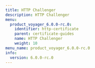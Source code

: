 ```yaml
---
title: HTTP Challenger
description: HTTP Challenger
menu:
  product_voyager_6.0.0-rc.0:
    identifier: http-certificate
    parent: certificate-guides
    name: HTTP Challenger
    weight: 10
menu_name: product_voyager_6.0.0-rc.0
info:
  version: 6.0.0-rc.0
---
```


